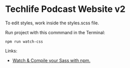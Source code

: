 # Techlife Podcast Website v2

To edit styles, work inside the styles.scss file.

Run project with this commmand in the Terminal:

`npm run watch-css`

Links:

* [Watch & Compile your Sass with npm.](https://medium.com/@brianhan/watch-compile-your-sass-with-npm-9ba2b878415b)
